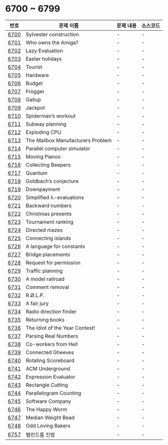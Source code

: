# 6700 ~ 6799

번호 | 문제 이름 | 문제 내용 | 소스코드
--- | --- | --- | ---
[6700](https://www.acmicpc.net/problem/6700) | Sylvester construction | - | -
[6701](https://www.acmicpc.net/problem/6701) | Who owns the Amiga? | - | -
[6702](https://www.acmicpc.net/problem/6702) | Lazy Evaluation | - | -
[6703](https://www.acmicpc.net/problem/6703) | Easter holidays | - | -
[6704](https://www.acmicpc.net/problem/6704) | Tourist | - | -
[6705](https://www.acmicpc.net/problem/6705) | Hardware | - | -
[6706](https://www.acmicpc.net/problem/6706) | Budget | - | -
[6707](https://www.acmicpc.net/problem/6707) | Frogger | - | -
[6708](https://www.acmicpc.net/problem/6708) | Gallup | - | -
[6709](https://www.acmicpc.net/problem/6709) | Jackpot | - | -
[6710](https://www.acmicpc.net/problem/6710) | Spiderman’s workout | - | -
[6711](https://www.acmicpc.net/problem/6711) | Subway planning | - | -
[6712](https://www.acmicpc.net/problem/6712) | Exploding CPU | - | -
[6713](https://www.acmicpc.net/problem/6713) | The Mailbox Manufacturers Problem | - | -
[6714](https://www.acmicpc.net/problem/6714) | Parallel computer simulator | - | -
[6715](https://www.acmicpc.net/problem/6715) | Moving Pianos | - | -
[6716](https://www.acmicpc.net/problem/6716) | Collecting Beepers | - | -
[6717](https://www.acmicpc.net/problem/6717) | Quantum | - | -
[6718](https://www.acmicpc.net/problem/6718) | Goldbach’s conjecture | - | -
[6719](https://www.acmicpc.net/problem/6719) | Downpayment | - | -
[6720](https://www.acmicpc.net/problem/6720) | Simplified λ-evaluations | - | -
[6721](https://www.acmicpc.net/problem/6721) | Backward numbers | - | -
[6722](https://www.acmicpc.net/problem/6722) | Christmas presents | - | -
[6723](https://www.acmicpc.net/problem/6723) | Tournament ranking | - | -
[6724](https://www.acmicpc.net/problem/6724) | Directed mazes | - | -
[6725](https://www.acmicpc.net/problem/6725) | Connecting islands | - | -
[6726](https://www.acmicpc.net/problem/6726) | A language for constants | - | -
[6727](https://www.acmicpc.net/problem/6727) | Bridge placements | - | -
[6728](https://www.acmicpc.net/problem/6728) | Request for permission | - | -
[6729](https://www.acmicpc.net/problem/6729) | Traffic planning | - | -
[6730](https://www.acmicpc.net/problem/6730) | A model railroad | - | -
[6731](https://www.acmicpc.net/problem/6731) | Comment removal | - | -
[6732](https://www.acmicpc.net/problem/6732) | R.Ø.L.P. | - | -
[6733](https://www.acmicpc.net/problem/6733) | A fair jury | - | -
[6734](https://www.acmicpc.net/problem/6734) | Radio direction finder | - | -
[6735](https://www.acmicpc.net/problem/6735) | Returning books | - | -
[6736](https://www.acmicpc.net/problem/6736) | The Idiot of the Year Contest! | - | -
[6737](https://www.acmicpc.net/problem/6737) | Parsing Real Numbers | - | -
[6738](https://www.acmicpc.net/problem/6738) | Co-workers from Hell | - | -
[6739](https://www.acmicpc.net/problem/6739) | Connected Gheeves | - | -
[6740](https://www.acmicpc.net/problem/6740) | Rotating Scoreboard | - | -
[6741](https://www.acmicpc.net/problem/6741) | ACM Underground | - | -
[6742](https://www.acmicpc.net/problem/6742) | Expression Evaluator | - | -
[6743](https://www.acmicpc.net/problem/6743) | Rectangle Cutting | - | -
[6744](https://www.acmicpc.net/problem/6744) | Parallelogram Counting | - | -
[6745](https://www.acmicpc.net/problem/6745) | Software Company | - | -
[6746](https://www.acmicpc.net/problem/6746) | The Happy Worm | - | -
[6747](https://www.acmicpc.net/problem/6747) | Median Weight Bead | - | -
[6748](https://www.acmicpc.net/problem/6748) | Odd Loving Bakers | - | -
[6757](https://www.acmicpc.net/problem/6757) | 팰린드롬 진법 | - | -
